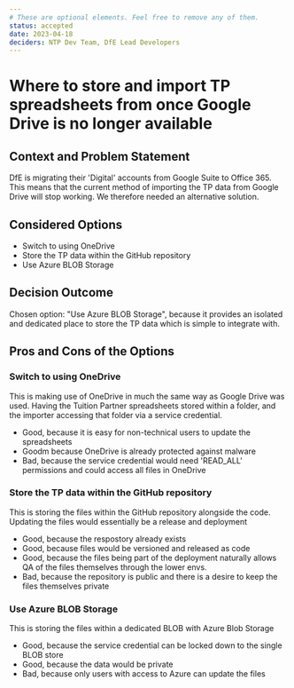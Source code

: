 ```yaml
---
# These are optional elements. Feel free to remove any of them.
status: accepted
date: 2023-04-18
deciders: NTP Dev Team, DfE Lead Developers
---
```

# Where to store and import TP spreadsheets from once Google Drive is no longer available

## Context and Problem Statement

DfE is migrating their 'Digital' accounts from Google Suite to Office 365. This means that the current method of 
importing the TP data from Google Drive will stop working. We therefore needed an alternative solution.

## Considered Options

* Switch to using OneDrive
* Store the TP data within the GitHub repository
* Use Azure BLOB Storage

## Decision Outcome

Chosen option: "Use Azure BLOB Storage", because it provides an isolated and dedicated place to store the TP data
which is simple to integrate with.

<!-- This is an optional element. Feel free to remove. -->
## Pros and Cons of the Options

### Switch to using OneDrive

This is making use of OneDrive in much the same way as Google Drive was used. Having the Tuition Partner
spreadsheets stored within a folder, and the importer accessing that folder via a service credential.

* Good, because it is easy for non-technical users to update the spreadsheets
* Goodm because OneDrive is already protected against malware
* Bad, because the service credential would need 'READ_ALL' permissions and could access all files in OneDrive

### Store the TP data within the GitHub repository

This is storing the files within the GitHub repository alongside the code. Updating the files would essentially
be a release and deployment

* Good, because the respostory already exists
* Good, because files would be versioned and released as code
* Good, because the files being part of the deployment naturally allows QA of the files themselves through the lower envs.
* Bad, because the repository is public and there is a desire to keep the files themselves private

### Use Azure BLOB Storage

This is storing the files within a dedicated BLOB with Azure Blob Storage

* Good, because the service credential can be locked down to the single BLOB store
* Good, because the data would be private
* Bad, because only users with access to Azure can update the files


<!-- markdownlint-disable-file MD013 -->
